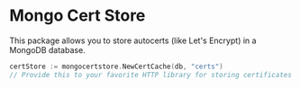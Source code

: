 # Mongo Cert Store

This package allows you to store autocerts (like Let's Encrypt) in a MongoDB database.

```go
certStore := mongocertstore.NewCertCache(db, "certs")
// Provide this to your favorite HTTP library for storing certificates
```
